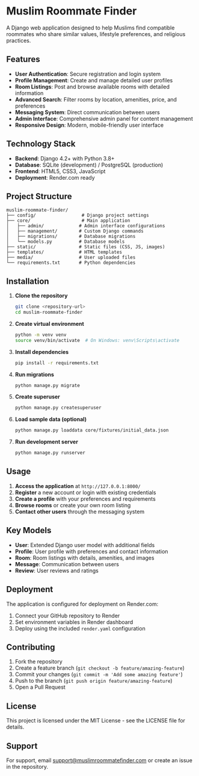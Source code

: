 # Muslim Roommate Finder

A Django web application designed to help Muslims find compatible roommates who share similar values, lifestyle preferences, and religious practices.

## Features

- **User Authentication**: Secure registration and login system
- **Profile Management**: Create and manage detailed user profiles
- **Room Listings**: Post and browse available rooms with detailed information
- **Advanced Search**: Filter rooms by location, amenities, price, and preferences
- **Messaging System**: Direct communication between users
- **Admin Interface**: Comprehensive admin panel for content management
- **Responsive Design**: Modern, mobile-friendly user interface

## Technology Stack

- **Backend**: Django 4.2+ with Python 3.8+
- **Database**: SQLite (development) / PostgreSQL (production)
- **Frontend**: HTML5, CSS3, JavaScript
- **Deployment**: Render.com ready

## Project Structure

```
muslim-roommate-finder/
├── config/                 # Django project settings
├── core/                   # Main application
│   ├── admin/             # Admin interface configurations
│   ├── management/        # Custom Django commands
│   ├── migrations/        # Database migrations
│   └── models.py          # Database models
├── static/                # Static files (CSS, JS, images)
├── templates/             # HTML templates
├── media/                 # User uploaded files
└── requirements.txt       # Python dependencies
```

## Installation

1. **Clone the repository**
   ```bash
   git clone <repository-url>
   cd muslim-roommate-finder
   ```

2. **Create virtual environment**
   ```bash
   python -m venv venv
   source venv/bin/activate  # On Windows: venv\Scripts\activate
   ```

3. **Install dependencies**
   ```bash
   pip install -r requirements.txt
   ```

4. **Run migrations**
   ```bash
   python manage.py migrate
   ```

5. **Create superuser**
   ```bash
   python manage.py createsuperuser
   ```

6. **Load sample data (optional)**
   ```bash
   python manage.py loaddata core/fixtures/initial_data.json
   ```

7. **Run development server**
   ```bash
   python manage.py runserver
   ```

## Usage

1. **Access the application** at `http://127.0.0.1:8000/`
2. **Register** a new account or login with existing credentials
3. **Create a profile** with your preferences and requirements
4. **Browse rooms** or create your own room listing
5. **Contact other users** through the messaging system

## Key Models

- **User**: Extended Django user model with additional fields
- **Profile**: User profile with preferences and contact information
- **Room**: Room listings with details, amenities, and images
- **Message**: Communication between users
- **Review**: User reviews and ratings

## Deployment

The application is configured for deployment on Render.com:

1. Connect your GitHub repository to Render
2. Set environment variables in Render dashboard
3. Deploy using the included `render.yaml` configuration

## Contributing

1. Fork the repository
2. Create a feature branch (`git checkout -b feature/amazing-feature`)
3. Commit your changes (`git commit -m 'Add some amazing feature'`)
4. Push to the branch (`git push origin feature/amazing-feature`)
5. Open a Pull Request

## License

This project is licensed under the MIT License - see the LICENSE file for details.

## Support

For support, email support@muslimroommatefinder.com or create an issue in the repository.
